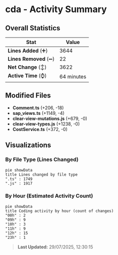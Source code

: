 # cda - Activity Summary 

## Overall Statistics

| Stat                   | Value                                                             |
| ---------------------- | ----------------------------------------------------------------- |
| **Lines Added** (➕)   | 3644                                          |
| **Lines Removed** (➖) | 22                                        |
| **Net Change** (↕)    | 3622                |
| **Active Time** (⌚)   | 64 minutes |


## Modified Files
- **Comment.ts** (+206, -18)
- **sap_views.ts** (+1149, -4)
- **clear-view-mutations.js** (+679, -0)
- **clear-view-types.js** (+1238, -0)
- **CostService.ts** (+372, -0)

## Visualizations

### By File Type (Lines Changed)

```mermaid
pie showData
title Lines changed by file type
".ts" : 1749
".js" : 1917
```

### By Hour (Estimated Activity Count)

```mermaid
pie showData
title Coding activity by hour (count of changes)
"00h" : 2
"09h" : 9
"10h" : 3
"11h" : 9
"12h" : 15
"23h" : 1
```


> **Last Updated:** 29/07/2025, 12:30:15